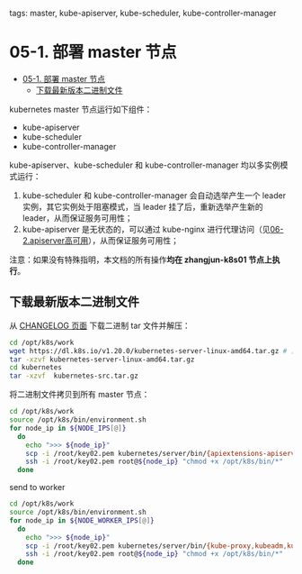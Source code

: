 tags: master, kube-apiserver, kube-scheduler, kube-controller-manager

# 05-1. 部署 master 节点

<!-- TOC -->

- [05-1. 部署 master 节点](#05-1-部署-master-节点)
    - [下载最新版本二进制文件](#下载最新版本二进制文件)

<!-- /TOC -->

kubernetes master 节点运行如下组件：
+ kube-apiserver
+ kube-scheduler
+ kube-controller-manager

kube-apiserver、kube-scheduler 和 kube-controller-manager 均以多实例模式运行：
1. kube-scheduler 和 kube-controller-manager 会自动选举产生一个 leader 实例，其它实例处于阻塞模式，当 leader 挂了后，重新选举产生新的 leader，从而保证服务可用性；
2. kube-apiserver 是无状态的，可以通过 kube-nginx 进行代理访问（见[06-2.apiserver高可用](06-2.apiserver高可用.md)），从而保证服务可用性；

注意：如果没有特殊指明，本文档的所有操作**均在 zhangjun-k8s01 节点上执行**。

## 下载最新版本二进制文件

从 [CHANGELOG 页面](https://github.com/kubernetes/kubernetes/blob/master/CHANGELOG.md) 下载二进制 tar 文件并解压：

``` bash
cd /opt/k8s/work
wget https://dl.k8s.io/v1.20.0/kubernetes-server-linux-amd64.tar.gz # 自行解决翻墙问题
tar -xzvf kubernetes-server-linux-amd64.tar.gz
cd kubernetes
tar -xzvf  kubernetes-src.tar.gz
```

将二进制文件拷贝到所有 master 节点：

``` bash
cd /opt/k8s/work
source /opt/k8s/bin/environment.sh
for node_ip in ${NODE_IPS[@]}
  do
    echo ">>> ${node_ip}"
    scp -i /root/key02.pem kubernetes/server/bin/{apiextensions-apiserver,kube-apiserver,kube-controller-manager,kube-proxy,kube-scheduler,kubeadm,kubectl,kubelet,mounter} root@${node_ip}:/opt/k8s/bin/
    ssh -i /root/key02.pem root@${node_ip} "chmod +x /opt/k8s/bin/*"
  done
```
send to worker
``` bash
cd /opt/k8s/work
source /opt/k8s/bin/environment.sh
for node_ip in ${NODE_WORKER_IPS[@]}
  do
    echo ">>> ${node_ip}"
    scp -i /root/key02.pem kubernetes/server/bin/{kube-proxy,kubeadm,kubectl,kubelet,mounter} root@${node_ip}:/opt/k8s/bin/
    ssh -i /root/key02.pem root@${node_ip} "chmod +x /opt/k8s/bin/*"
  done
```